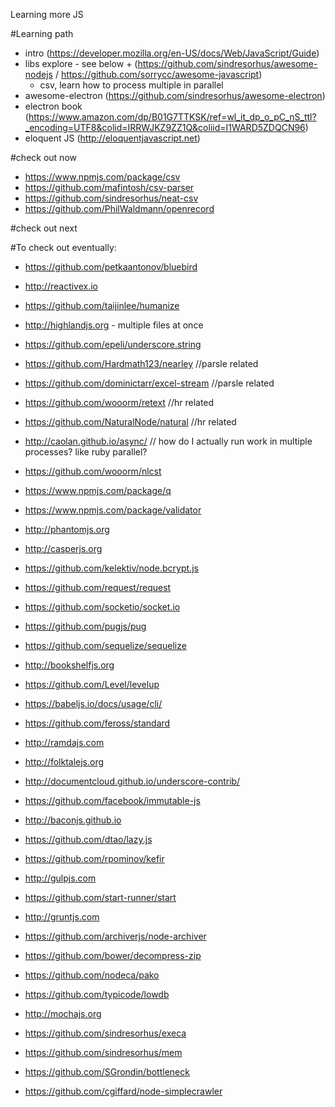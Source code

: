 Learning more JS

#Learning path
* intro (https://developer.mozilla.org/en-US/docs/Web/JavaScript/Guide)
* libs explore - see below + (https://github.com/sindresorhus/awesome-nodejs / https://github.com/sorrycc/awesome-javascript)
  * csv, learn how to process multiple in parallel
* awesome-electron (https://github.com/sindresorhus/awesome-electron)
* electron book (https://www.amazon.com/dp/B01G7TTKSK/ref=wl_it_dp_o_pC_nS_ttl?_encoding=UTF8&colid=IRRWJKZ9ZZ1Q&coliid=I1WARD5ZDQCN96)
* eloquent JS (http://eloquentjavascript.net)

#check out now
* https://www.npmjs.com/package/csv
* https://github.com/mafintosh/csv-parser
* https://github.com/sindresorhus/neat-csv
* https://github.com/PhilWaldmann/openrecord

#check out next


#To check out eventually:
* https://github.com/petkaantonov/bluebird
* http://reactivex.io
* https://github.com/taijinlee/humanize
* http://highlandjs.org - multiple files at once
* https://github.com/epeli/underscore.string
* https://github.com/Hardmath123/nearley //parsle related
* https://github.com/dominictarr/excel-stream //parsle related
* https://github.com/wooorm/retext //hr related
* https://github.com/NaturalNode/natural //hr related
* http://caolan.github.io/async/ // how do I actually run work in multiple processes? like ruby parallel?

* https://github.com/wooorm/nlcst
* https://www.npmjs.com/package/q
* https://www.npmjs.com/package/validator
* http://phantomjs.org
* http://casperjs.org
* https://github.com/kelektiv/node.bcrypt.js
* https://github.com/request/request
* https://github.com/socketio/socket.io
* https://github.com/pugjs/pug
* https://github.com/sequelize/sequelize
* http://bookshelfjs.org
* https://github.com/Level/levelup
* https://babeljs.io/docs/usage/cli/
* https://github.com/feross/standard
* http://ramdajs.com
* http://folktalejs.org
* http://documentcloud.github.io/underscore-contrib/
* https://github.com/facebook/immutable-js
* http://baconjs.github.io
* https://github.com/dtao/lazy.js
* https://github.com/rpominov/kefir
* http://gulpjs.com
* https://github.com/start-runner/start
* http://gruntjs.com
* https://github.com/archiverjs/node-archiver
* https://github.com/bower/decompress-zip
* https://github.com/nodeca/pako
* https://github.com/typicode/lowdb
* http://mochajs.org
* https://github.com/sindresorhus/execa
* https://github.com/sindresorhus/mem
* https://github.com/SGrondin/bottleneck
* https://github.com/cgiffard/node-simplecrawler

